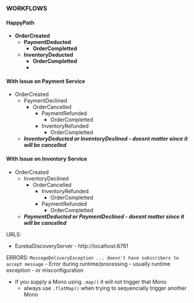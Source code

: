 ### WORKFLOWS

#### HappyPath
- **OrderCreated** 
  - **PaymentDeducted** 
    - **OrderCompletted**
  - **InventoryDeducted**
    - **OrderCompletted**
    - 
#### With Issue on Payment Service
- OrderCreated
  - PaymentDeclined
    - OrderCancelled
      - PaymentRefunded
        - OrderCompletted
      - InventoryRefunded
        - OrderCompletted
  - ***InventoryDeducted or InventoryDeclined - doesnt matter since it will be cancelled***

#### With Issue on Inventory Service
- OrderCreated
  - InventoryDeclined
    - OrderCancelled
      - InventoryRefunded
        - OrderCompletted
      - PaymentRefunded
        - OrderCompletted
  - ***PaymentDeducted or PaymentDeclined - doesnt matter since it will be cancelled***



URLS:
  - EurekaDiscoveryServer - http://localhost:8761

ERRORS:
  `MessageDeliveryException ... doesn't have subscribers to accept message`
    - Error during runtime/processing
    - usually runtime exception
    - or misconfiguration

- If you supply a Mono using `.map()` it will not trigger that Mono
  - always use `.flatMap()` when trying to sequencially trigger another Mono




              



